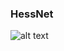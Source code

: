 ### HessNet
![alt text](https://github.com/NotYourLady/HessNet/tree/main/source/loss.png?raw=true)

